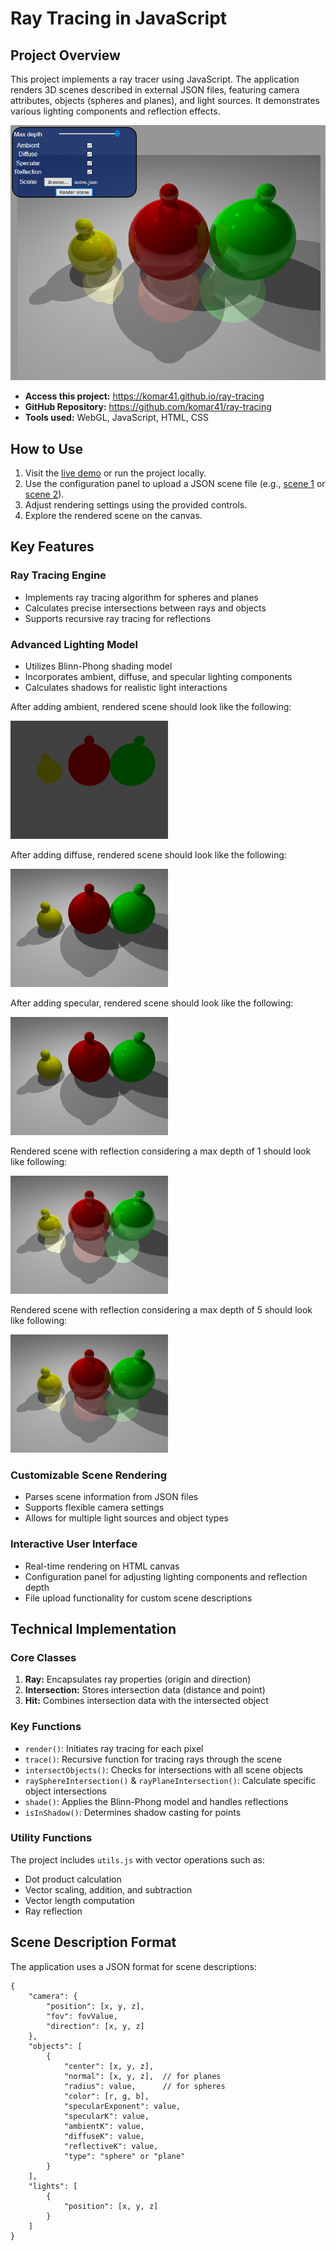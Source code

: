 # Ray Tracing in JavaScript

## Project Overview

This project implements a ray tracer using JavaScript. The application renders 3D scenes described in external JSON files, featuring camera attributes, objects (spheres and planes), and light sources. It demonstrates various lighting components and reflection effects.

![Assignment 3 example](raytracer.png)

- **Access this project:** https://komar41.github.io/ray-tracing
- **GitHub Repository:** https://github.com/komar41/ray-tracing
- **Tools used:** WebGL, JavaScript, HTML, CSS

## How to Use
1. Visit the [live demo](https://komar41.github.io/shadow-maps-webgl/) or run the project locally.
2. Use the configuration panel to upload a JSON scene file (e.g., [scene 1](https://github.com/komar41/ray-tracing/blob/main/scene-1.json) or [scene 2](https://github.com/komar41/ray-tracing/blob/main/scene-2.json)).
3. Adjust rendering settings using the provided controls.
4. Explore the rendered scene on the canvas.

## Key Features

### Ray Tracing Engine

* Implements ray tracing algorithm for spheres and planes
* Calculates precise intersections between rays and objects
* Supports recursive ray tracing for reflections

### Advanced Lighting Model

* Utilizes Blinn-Phong shading model
* Incorporates ambient, diffuse, and specular lighting components
* Calculates shadows for realistic light interactions

After adding ambient, rendered scene should look like the following:

<img src="ambient.png" alt="Ambient component" width="50%">

After adding diffuse, rendered scene should look like the following:

<img src="diffuse.png" alt="Diffuse component" width="50%">

After adding specular, rendered scene should look like the following:

<img src="specular.png" alt="Specular component" width="50%">

Rendered scene with reflection considering a max depth of 1 should look like following:

<img src="reflection_1.png" alt="Reflection component (depth 1)" width="50%">

Rendered scene with reflection considering a max depth of 5 should look like following:

<img src="reflection_5.png" alt="Reflection component (depth 5)" width="50%">

### Customizable Scene Rendering
* Parses scene information from JSON files
* Supports flexible camera settings
* Allows for multiple light sources and object types

### Interactive User Interface

* Real-time rendering on HTML canvas
* Configuration panel for adjusting lighting components and reflection depth
* File upload functionality for custom scene descriptions

## Technical Implementation

### Core Classes

1. **Ray:** Encapsulates ray properties (origin and direction)
2. **Intersection:** Stores intersection data (distance and point)
3. **Hit:** Combines intersection data with the intersected object

### Key Functions

* `render()`: Initiates ray tracing for each pixel
* `trace()`: Recursive function for tracing rays through the scene
* `intersectObjects()`: Checks for intersections with all scene objects
* `raySphereIntersection()` & `rayPlaneIntersection()`: Calculate specific object intersections
* `shade()`: Applies the Blinn-Phong model and handles reflections
* `isInShadow()`: Determines shadow casting for points

### Utility Functions

The project includes `utils.js` with vector operations such as:
* Dot product calculation
* Vector scaling, addition, and subtraction
* Vector length computation
* Ray reflection

## Scene Description Format

The application uses a JSON format for scene descriptions:

```
{
    "camera": {
        "position": [x, y, z],
        "fov": fovValue,
        "direction": [x, y, z]
    },
    "objects": [
        {
            "center": [x, y, z],
            "normal": [x, y, z],  // for planes
            "radius": value,      // for spheres
            "color": [r, g, b],
            "specularExponent": value,
            "specularK": value,
            "ambientK": value,
            "diffuseK": value,
            "reflectiveK": value,
            "type": "sphere" or "plane"
        }
    ],
    "lights": [
        {
            "position": [x, y, z]
        }
    ]
}
